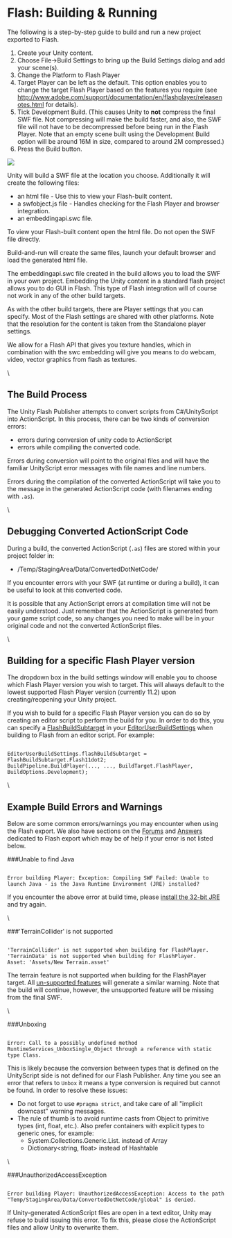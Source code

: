 Flash: Building & Running
=========================


The following is a step-by-step guide to build and run a new project exported to Flash.

1. Create your Unity content.
1. Choose File->Build Settings to bring up the Build Settings dialog and add your scene(s).
1. Change the Platform to Flash Player
1. Target Player can be left as the default. This option enables you to change the target Flash Player based on the features you require (see http://www.adobe.com/support/documentation/en/flashplayer/releasenotes.html for details).
1. Tick Development Build.  (This causes Unity to __not__ compress the final SWF file.  Not compressing will make the build faster, and also, the SWF file will not have to be decompressed before being run in the Flash Player.  Note that an empty scene built using the Development Build option will be around 16M in size, compared to around 2M compressed.)
1. Press the Build button.

![](http://docwiki.hq.unity3d.com/uploads/Main/FlashExportBuildSettings.png)  

Unity will build a SWF file at the location you choose.  Additionally it will create the following files:
* an html file - Use this to view your Flash-built content.
* a swfobject.js file - Handles checking for the Flash Player and browser integration.
* an embeddingapi.swc file.

To view your Flash-built content open the html file. Do not open the SWF file directly.

Build-and-run will create the same files, launch your default browser and load the generated html file.

The embeddingapi.swc file created in the build allows you to load the SWF in your own project. Embedding the Unity content in a standard flash project allows you to do GUI in Flash. This type of Flash integration will of course not work in any of the other build targets.

As with the other build targets, there are Player settings that you can specify. Most of the Flash settings are shared with other platforms. Note that the resolution for the content is taken from the Standalone player settings.

We allow for a Flash API that gives you texture handles, which in combination with the swc embedding will give you means to do webcam, video, vector graphics from flash as textures.

\\

The Build Process
-----------------

The Unity Flash Publisher attempts to convert scripts from C#/UnityScript into ActionScript. In this process, there can be two kinds of conversion errors:
* errors during conversion of unity code to ActionScript
* errors while compiling the converted code.

Errors during conversion will point to the original files and will have the familiar UnityScript error messages with file names and line numbers. 

Errors during the compilation of the converted ActionScript will take you to the message in the generated ActionScript code (with filenames ending with `.as`).

\\

Debugging Converted ActionScript Code
-------------------------------------

During a build, the converted ActionScript (`.as`) files are stored within your project folder in:
* /Temp/StagingArea/Data/ConvertedDotNetCode/

If you encounter errors with your SWF (at runtime or during a build), it can be useful to look at this converted code.

It is possible that any ActionScript errors at compilation time will not be easily understood. Just remember that the ActionScript is generated from your game script code, so any changes you need to make will be in your original code and not the converted ActionScript files.

\\

Building for a specific Flash Player version
--------------------------------------------


The dropdown box in the build settings window will enable you to choose which Flash Player version you wish to target. This will always default to the lowest supported Flash Player version (currently 11.2) upon creating/reopening your Unity project.

If you wish to build for a specific Flash Player version you can do so by creating an editor script to perform the build for you. In order to do this, you can specify a [FlashBuildSubtarget](http://docs.unity3d.com/documentation/scriptreference/flashbuildsubtarget.html.html) in your [EditorUserBuildSettings](http://docs.unity3d.com/documentation/scriptreference/editoruserbuildsettings.html.html) when building to Flash from an editor script. For example:

````

EditorUserBuildSettings.flashBuildSubtarget = FlashBuildSubtarget.Flash11dot2;
BuildPipeline.BuildPlayer(..., ..., BuildTarget.FlashPlayer, BuildOptions.Development);

````

\\

Example Build Errors and Warnings
---------------------------------


Below are some common errors/warnings you may encounter when using the Flash export. We also have sections on the [Forums](http://forum.unity3d.com/forums/36-flash-development.html) and [Answers](http://answers.unity3d.com/questions/topics/flash.html.html) dedicated to Flash export which may be of help if your error is not listed below.

###Unable to find Java
````

Error building Player: Exception: Compiling SWF Failed: Unable to launch Java - is the Java Runtime Environment (JRE) installed?

````
If you encounter the above error at build time, please [install the 32-bit JRE](http://www.oracle.com/technetwork/java/javase/install-windows-141940.html.html) and try again. 

\\

###'TerrainCollider' is not supported
````

'TerrainCollider' is not supported when building for FlashPlayer. 
'TerrainData' is not supported when building for FlashPlayer. 
Asset: 'Assets/New Terrain.asset'

````
The terrain feature is not supported when building for the FlashPlayer target.  All [un-supported features](flash-whatssupported.html) will generate a similar warning.  Note that the build will continue, however, the unsupported feature will be missing from the final SWF.

\\

###Unboxing
````

Error: Call to a possibly undefined method RuntimeServices_UnboxSingle_Object through a reference with static type Class.

````
This is likely because the conversion between types that is defined on the UnityScript side is not defined for our Flash Publisher.  Any time you see an error that refers to `Unbox` it means a type conversion is required but cannot be found. In order to resolve these issues:
* Do not forget to use `#pragma strict`, and take care of all "implicit downcast" warning messages.
* The rule of thumb is to avoid runtime casts from Object to primitive types (int, float, etc.). Also prefer containers with explicit types to generic ones, for example:
    * System.Collections.Generic.List.<float> instead of Array
    * Dictionary<string, float> instead of Hashtable

\\

###UnauthorizedAccessException
````

Error building Player: UnauthorizedAccessException: Access to the path "Temp/StagingArea/Data/ConvertedDotNetCode/global" is denied.

````
If Unity-generated ActionScript files are open in a text editor, Unity may refuse to build issuing this error. To fix this, please close the ActionScript files and allow Unity to overwrite them.

